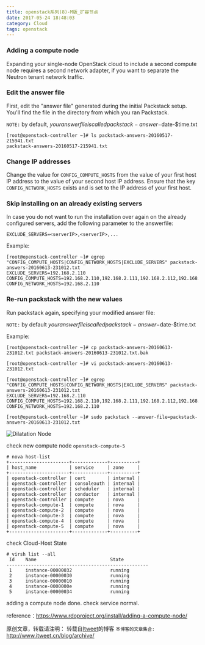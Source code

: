 ```yaml
---
title: openstack系列(8)-M版_扩容节点
date: 2017-05-24 18:48:03
category: Cloud
tags: openstack
---
```


### Adding a compute node

Expanding your single-node OpenStack cloud to include a second compute node requires a second network adapter, if you want to separate the Neutron tenant network traffic.

### Edit the answer file

First, edit the "answer file" generated during the initial Packstack setup. You'll find the file in the directory from which you ran Packstack.

`NOTE:` by default, $youranswerfile is called packstack-answer-$date-$time.txt

```
[root@openstack-controller ~]# ls packstack-answers-20160517-215941.txt
packstack-answers-20160517-215941.txt
```

### Change IP addresses
Change the value for `CONFIG_COMPUTE_HOSTS` from the value of your first host IP address to the value of your second host IP address. Ensure that the key `CONFIG_NETWORK_HOSTS` exists and is set to the IP address of your first host.

### Skip installing on an already existing servers
In case you do not want to run the installation over again on the already configured servers, add the following parameter to the answerfile:
```
EXCLUDE_SERVERS=<serverIP>,<serverIP>,...
```

Example:
```
[root@openstack-controller ~]# egrep "CONFIG_COMPUTE_HOSTS|CONFIG_NETWORK_HOSTS|EXCLUDE_SERVERS" packstack-answers-20160613-231012.txt
EXCLUDE_SERVERS=192.168.2.110
CONFIG_COMPUTE_HOSTS=192.168.2.110,192.168.2.111,192.168.2.112,192.168.2.113
CONFIG_NETWORK_HOSTS=192.168.2.110
```

### Re-run packstack with the new values
Run packstack again, specifying your modified answer file:

`NOTE:` by default $youranswerfile is called packstack-answer-$date-$time.txt

Example:
```
[root@openstack-controller ~]# cp packstack-answers-20160613-231012.txt packstack-answers-20160613-231012.txt.bak

[root@openstack-controller ~]# vi packstack-answers-20160613-231012.txt 

[root@openstack-controller ~]# egrep "CONFIG_COMPUTE_HOSTS|CONFIG_NETWORK_HOSTS|EXCLUDE_SERVERS" packstack-answers-20160613-231012.txt
EXCLUDE_SERVERS=192.168.2.110
CONFIG_COMPUTE_HOSTS=192.168.2.110,192.168.2.111,192.168.2.112,192.168.2.113
CONFIG_NETWORK_HOSTS=192.168.2.110

[root@openstack-controller ~]# sudo packstack --answer-file=packstack-answers-20160613-231012.txt
```

![Dilatation Node](https://github.com/itweet/labs/raw/master/openstack-series/img/dilatation-node.png)

check new compute node `openstack-compute-5`

```
# nova host-list
+----------------------+-------------+----------+
| host_name            | service     | zone     |
+----------------------+-------------+----------+
| openstack-controller | cert        | internal |
| openstack-controller | consoleauth | internal |
| openstack-controller | scheduler   | internal |
| openstack-controller | conductor   | internal |
| openstack-controller | compute     | nova     |
| openstack-compute-1  | compute     | nova     |
| openstack-compute-2  | compute     | nova     |
| openstack-compute-3  | compute     | nova     |
| openstack-compute-4  | compute     | nova     |
| openstack-compute-5  | compute     | nova     |
+----------------------+-------------+----------+
```

check Cloud-Host State
```
# virsh list --all
 Id    Name                           State
----------------------------------------------------
 1     instance-00000032              running
 2     instance-00000030              running
 3     instance-00000010              running
 4     instance-0000000e              running
 5     instance-00000034              running
```

adding a compute node done. check service normal.

reference：https://www.rdoproject.org/install/adding-a-compute-node/

原创文章，转载请注明： 转载自[Itweet](http://www.itweet.cn)的博客
`本博客的文章集合:` http://www.itweet.cn/blog/archive/